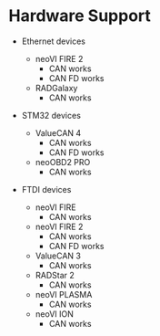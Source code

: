 # Hardware Support

- Ethernet devices
	- neoVI FIRE 2
		- CAN works
		- CAN FD works
	- RADGalaxy
		- CAN works

- STM32 devices
	- ValueCAN 4
		- CAN works
		- CAN FD works
	- neoOBD2 PRO
		- CAN works

- FTDI devices
	- neoVI FIRE
		- CAN works
	- neoVI FIRE 2
		- CAN works
		- CAN FD works
	- ValueCAN 3
		- CAN works
	- RADStar 2
		- CAN works
	- neoVI PLASMA
		- CAN works
	- neoVI ION
		- CAN works